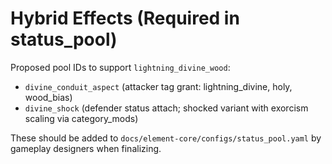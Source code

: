 # Hybrid Effects (Required in status_pool)

Proposed pool IDs to support `lightning_divine_wood`:
- `divine_conduit_aspect` (attacker tag grant: lightning_divine, holy, wood_bias)
- `divine_shock` (defender status attach; shocked variant with exorcism scaling via category_mods)

These should be added to `docs/element-core/configs/status_pool.yaml` by gameplay designers when finalizing.
